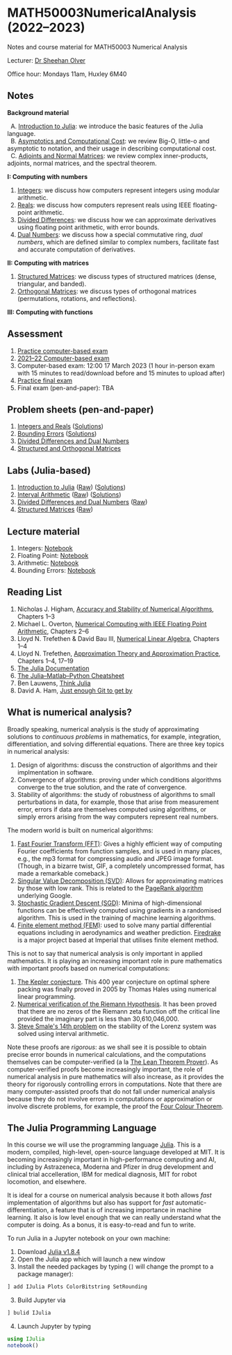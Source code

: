 # MATH50003NumericalAnalysis (2022–2023)
Notes and course material for MATH50003 Numerical Analysis

Lecturer: [Dr Sheehan Olver](https://www.ma.imperial.ac.uk/~solver/)

Office hour: Mondays 11am, Huxley 6M40

## Notes

**Background material**

  A. [Introduction to Julia](https://github.com/Imperial-MATH50003/MATH50003NumericalAnalysis/blob/main/notes/A.Julia.ipynb): we introduce  the basic features of the Julia language. \
  B. [Asymptotics and Computational Cost](https://github.com/Imperial-MATH50003/MATH50003NumericalAnalysis/blob/main/notes/B.Asymptotics.ipynb): we review Big-O, little-o and asymptotic to notation,
and their usage in describing computational cost. \
  C. [Adjoints and Normal Matrices](https://github.com/Imperial-MATH50003/MATH50003NumericalAnalysis/blob/main/notes/C.Adjoint.ipynb): we review complex inner-products, adjoints, normal matrices, and the spectral theorem.

**I: Computing with numbers**

1. [Integers](https://github.com/Imperial-MATH50003/MATH50003NumericalAnalysis/blob/main/notes/I.1.Integers.ipynb): we discuss how computers represent integers using modular arithmetic.
2. [Reals](https://github.com/Imperial-MATH50003/MATH50003NumericalAnalysis/blob/main/notes/I.2.Reals.ipynb): we discuss how computers represent reals using IEEE floating-point arithmetic.
3. [Divided Differences](https://github.com/Imperial-MATH50003/MATH50003NumericalAnalysis/blob/main/notes/I.3.DividedDifferences.ipynb): we discuss how we can approximate derivatives using floating point arithmetic, with error bounds.
4. [Dual Numbers](https://github.com/Imperial-MATH50003/MATH50003NumericalAnalysis/blob/main/notes/I.4.DualNumbers.ipynb): we discuss how a special commutative ring, _dual numbers_,
which are defined similar to complex numbers,
facilitate fast and accurate computation of derivatives.

**II: Computing with matrices**

1. [Structured Matrices](https://github.com/Imperial-MATH50003/MATH50003NumericalAnalysis/blob/main/notes/II.1.StructuredMatrices.ipynb): we discuss types of structured matrices (dense, triangular, and banded).
2. [Orthogonal Matrices](https://github.com/Imperial-MATH50003/MATH50003NumericalAnalysis/blob/main/notes/II.2.OrthogonalMatrices.ipynb): we discuss types of orthogonal matrices (permutations, rotations, and reflections).

**III: Computing with functions**

## Assessment

1. [Practice computer-based exam](https://github.com/Imperial-MATH50003/MATH50003NumericalAnalysis/blob/main/exams/practice.ipynb)
2. [2021–22 Computer-based exam](https://github.com/Imperial-MATH50003/MATH50003NumericalAnalysis/blob/main/exams/computerexam2122.ipynb)
3. Computer-based exam: 12:00 17 March 2023 (1 hour in-person exam with 15 minutes to read/download before and 15 minutes to upload after)
3. [Practice final exam](https://github.com/Imperial-MATH50003/MATH50003NumericalAnalysis/blob/main/exams/practicefinal.pdf)
3. Final exam (pen-and-paper): TBA

## Problem sheets (pen-and-paper)

1. [Integers and Reals](https://github.com/Imperial-MATH50003/MATH50003NumericalAnalysis/blob/main/sheets/sheet1.ipynb) ([Solutions](https://github.com/Imperial-MATH50003/MATH50003NumericalAnalysis/blob/main/sheets/sheet1s.ipynb))
2. [Bounding Errors](https://github.com/Imperial-MATH50003/MATH50003NumericalAnalysis/blob/main/sheets/sheet2.ipynb) ([Solutions](https://github.com/Imperial-MATH50003/MATH50003NumericalAnalysis/blob/main/sheets/sheet2s.ipynb))
3. [Divided Differences and Dual Numbers](https://github.com/Imperial-MATH50003/MATH50003NumericalAnalysis/blob/main/sheets/sheet3.ipynb)
4. [Structured and Orthogonal Matrices](https://github.com/Imperial-MATH50003/MATH50003NumericalAnalysis/blob/main/sheets/sheet4.ipynb)




## Labs (Julia-based)

1. [Introduction to Julia](https://github.com/Imperial-MATH50003/MATH50003NumericalAnalysis/blob/main/labs/lab1.ipynb) ([Raw](https://github.com/Imperial-MATH50003/MATH50003NumericalAnalysis/blob/main/src/labs/lab1.jl)) ([Solutions](https://github.com/Imperial-MATH50003/MATH50003NumericalAnalysis/blob/main/labs/lab1s.ipynb))
2. [Interval Arithmetic](https://github.com/Imperial-MATH50003/MATH50003NumericalAnalysis/blob/main/labs/lab2.ipynb) ([Raw](https://github.com/Imperial-MATH50003/MATH50003NumericalAnalysis/blob/main/src/labs/lab2.jl)) ([Solutions](https://github.com/Imperial-MATH50003/MATH50003NumericalAnalysis/blob/main/labs/lab2s.ipynb))
2. [Divided Differences and Dual Numbers](https://github.com/Imperial-MATH50003/MATH50003NumericalAnalysis/blob/main/labs/lab3.ipynb) ([Raw](https://github.com/Imperial-MATH50003/MATH50003NumericalAnalysis/blob/main/src/labs/lab3.jl))
4. [Structured Matrices](https://github.com/Imperial-MATH50003/MATH50003NumericalAnalysis/blob/main/labs/lab4.ipynb) ([Raw](https://github.com/Imperial-MATH50003/MATH50003NumericalAnalysis/blob/main/src/labs/lab4.jl))


## Lecture material

1. Integers: [Notebook](https://github.com/Imperial-MATH50003/MATH50003NumericalAnalysis/blob/main/lectures/Lecture1.ipynb)
2. Floating Point: [Notebook](https://github.com/Imperial-MATH50003/MATH50003NumericalAnalysis/blob/main/lectures/Lecture2.ipynb)
3. Arithmetic: [Notebook](https://github.com/Imperial-MATH50003/MATH50003NumericalAnalysis/blob/main/lectures/Lecture3.ipynb)
4. Bounding Errors: [Notebook](https://github.com/Imperial-MATH50003/MATH50003NumericalAnalysis/blob/main/lectures/Lecture4.ipynb)

## Reading List

1. Nicholas J. Higham, [Accuracy and Stability of Numerical Algorithms](https://epubs.siam.org/doi/book/10.1137/1.9780898718027?mobileUi=0), Chapters 1–3
1. Michael L. Overton, [Numerical Computing with IEEE Floating Point Arithmetic](https://epubs.siam.org/doi/book/10.1137/1.9780898718072), Chapters 2–6
2. Lloyd N. Trefethen & David Bau III, [Numerical Linear Algebra](https://my.siam.org/Store/Product/viewproduct/?ProductId=950/&ct=c257a1956367c57b599612fbf383d0d3c674af4f9181d827444b5cdaca95b0686d6d20467a7c1e3290fb5b31c310ce74f5b2ede375934b844b1171bc734358e2), Chapters 1–4
3. Lloyd N. Trefethen, [Approximation Theory and Approximation Practice](https://people.maths.ox.ac.uk/trefethen/ATAP/ATAPfirst6chapters.pdf), Chapters 1–4, 17–19
4. [The Julia Documentation](https://docs.julialang.org)
5. [The Julia–Matlab–Python Cheatsheet](https://cheatsheets.quantecon.org)
6. Ben Lauwens, [Think Julia](https://benlauwens.github.io/ThinkJulia.jl/latest/book)
7. David A. Ham, [Just enough Git to get by](https://object-oriented-python.github.io/a2_git.html)

## What is numerical analysis? 

Broadly speaking, numerical analysis is the study of approximating
solutions to _continuous problems_ in mathematics, for example, integration, differentiation, 
and solving differential equations. There are three key topics in numerical analysis:

1. Design of algorithms: discuss the construction of algorithms and their implmentation in
software.
2. Convergence of algorithms: proving under which conditions algorithms converge to the
true solution, and the rate of convergence.
3. Stability of algorithms: the study of robustness of algorithms to small perturbations in
data, for example, those that arise from measurement error, errors if data are themselves computed using
algorithms, or simply errors arising from the way computers represent real numbers.

The modern world is built on numerical algorithms:


1. [Fast Fourier Transform (FFT)](https://en.wikipedia.org/wiki/Fast_Fourier_transform): Gives a highly efficient way of computing Fourier  coefficients from function samples,
and is used in many places, e.g., the mp3 format for compressing audio and JPEG image format. 
(Though, in a bizarre twist, GIF, a completely uncompressed format, has made a remarkable comeback.)
2. [Singular Value Decomposition (SVD)](https://en.wikipedia.org/wiki/Singular_value_decomposition): Allows for approximating matrices by those with low rank. This is related to the [PageRank algorithm](https://en.wikipedia.org/wiki/PageRank) underlying Google.
3. [Stochastic Gradient Descent (SGD)](https://en.wikipedia.org/wiki/Stochastic_gradient_descent): Minima of high-dimensional functions can be effectively computed using gradients
in a randomised algorithm. This is used in the training of machine learning algorithms.
4. [Finite element method (FEM)](https://en.wikipedia.org/wiki/Finite_element_method):
used to solve many partial differential equations including  in aerodynamics and
weather prediction. [Firedrake](https://firedrakeproject.org) is a major project based at
Imperial that utilises finite element method. 


This is not to say that numerical analysis is only important in applied mathematics. 
It is playing an increasing important role in pure mathematics with important proofs based on numerical computations:

1. [The Kepler conjecture](https://en.wikipedia.org/wiki/Kepler_conjecture). This 400 year conjecture on optimal sphere packing
was finally proved in 2005 by Thomas Hales using numerical linear programming.
2. [Numerical verification of the Riemann Hypothesis](https://en.wikipedia.org/wiki/Riemann_hypothesis#Numerical_calculations). 
It has been proved that there are no zeros of the Riemann zeta function off the critical line provided the imaginary part is
less than 30,610,046,000.
3. [Steve Smale's 14th problem](https://en.wikipedia.org/wiki/Lorenz_system) on the stability of the Lorenz system was solved
using interval arithmetic. 

Note these proofs are _rigorous_: as we shall see it is possible to obtain precise error bounds in numerical
calculations, and the computations themselves can be computer-verified 
(a la [The Lean Theorem Prover](https://leanprover.github.io)).
As computer-verified proofs become increasingly important, the role of numerical analysis in
pure mathematics will also increase, as it provides the theory for rigorously controlling errors in
computations. Note that there are many computer-assisted proofs that do not fall under numerical analysis because
they do not involve errors in computations or approximation or involve discrete problems, for 
example, the proof the [Four Colour Theorem](https://en.wikipedia.org/wiki/Four_color_theorem).

## The Julia Programming Language

In this course we will use the programming language [Julia](https://julialang.org). This is a modern, compiled, high-level,
open-source language developed at MIT. It is becoming increasingly important in high-performance computing and
AI, including by Astrazeneca, Moderna and Pfizer in drug development and clinical trial accelleration, IBM for medical diagnosis, MIT for robot
locomotion, and elsewhere.

It is ideal for a course on numerical analysis because it both allows
_fast_ implementation of algorithms but also has support for _fast_ automatic-differentiation, a feature 
that is of increasing importance in machine learning. It also is low level enough that we can
really understand what the computer is doing. As a bonus, it is easy-to-read and fun to write. 

To run Julia in a Jupyter notebook on your own machine:

1. Download [Julia v1.8.4](https://julialang.org/downloads/)
2. Open the Julia app which will launch a new window
3. Install the needed packages by typing (`]` will change the prompt to a package manager):
```julia
] add IJulia Plots ColorBitstring SetRounding
```
3. Build Jupyter via
```julia
] bulid IJulia
```
4. Launch Jupyter by typing
```julia
using IJulia
notebook()
```
